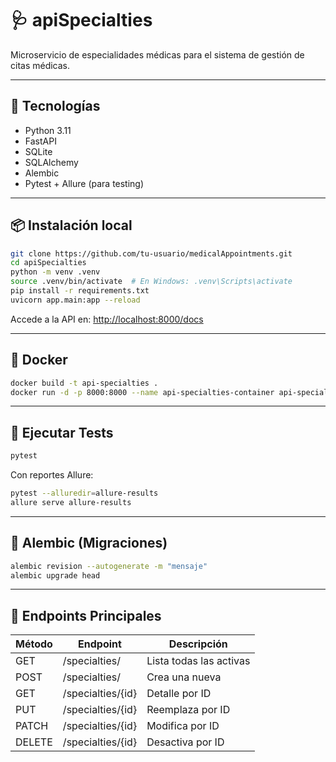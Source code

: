 # 🩺 apiSpecialties

Microservicio de especialidades médicas para el sistema de gestión de citas médicas.

---

## 🚀 Tecnologías

- Python 3.11
- FastAPI
- SQLite
- SQLAlchemy
- Alembic
- Pytest + Allure (para testing)

---

## 📦 Instalación local

```bash
git clone https://github.com/tu-usuario/medicalAppointments.git
cd apiSpecialties
python -m venv .venv
source .venv/bin/activate  # En Windows: .venv\Scripts\activate
pip install -r requirements.txt
uvicorn app.main:app --reload
```

Accede a la API en: [http://localhost:8000/docs](http://localhost:8000/docs)

---

## 🐳 Docker

```bash
docker build -t api-specialties .
docker run -d -p 8000:8000 --name api-specialties-container api-specialties
```

---

## 🧪 Ejecutar Tests

```bash
pytest
```

Con reportes Allure:

```bash
pytest --alluredir=allure-results
allure serve allure-results
```

---

## 📂 Alembic (Migraciones)

```bash
alembic revision --autogenerate -m "mensaje"
alembic upgrade head
```

---

## 🔗 Endpoints Principales

| Método | Endpoint             | Descripción              |
|--------|----------------------|--------------------------|
| GET    | /specialties/        | Lista todas las activas |
| POST   | /specialties/        | Crea una nueva          |
| GET    | /specialties/{id}    | Detalle por ID          |
| PUT    | /specialties/{id}    | Reemplaza por ID        |
| PATCH  | /specialties/{id}    | Modifica por ID         |
| DELETE | /specialties/{id}    | Desactiva por ID        |
